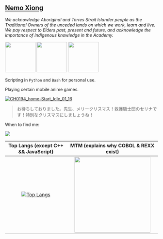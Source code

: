 <!--### Hi there 👋

**xiongnemo/xiongnemo** is a ✨ _special_ ✨ repository because its `README.md` (this file) appears on your GitHub profile.

Here are some ideas to get you started:

- 🔭 I’m currently working on ...
- 🌱 I’m currently learning ...
- 👯 I’m looking to collaborate on ...
- 🤔 I’m looking for help with ...
- 💬 Ask me about ...
- 📫 How to reach me: ...
- 😄 Pronouns: ...
- ⚡ Fun fact: ...
-->

## [Nemo Xiong](https://github.com/xiongnemo)

*We acknowledge Aboriginal and Torres Strait Islander people as the Traditional Owners of the unceded lands on which we work, learn and live. We pay respect to Elders past, present and future, and acknowledge the importance of Indigenous knowledge in the Academy.*

<img src="https://github.com/xiongnemo/xiongnemo/assets/38759782/f1431a2a-1e8a-4751-88b6-5dc5066c4594" width="100">
<img src="https://github.com/xiongnemo/xiongnemo/assets/38759782/a902d745-94f4-4d82-a587-bb3e34c2b052" width="100">
<img src="https://github.com/xiongnemo/xiongnemo/assets/38759782/4a3144d8-72c8-4f61-87fb-a282fefd09c5" width="100">

Scripting in `Python` and `Bash` for personal use.

Playing certain mobile anime games.

[![CH0194_home-Start_Idle_01_16](https://user-images.githubusercontent.com/38759782/233515332-690d1e28-61c6-40e6-ad4f-328528e09a45.png)](https://bluearchive.fandom.com/wiki/Sumi_Serina_(Christmas_ver.))

> お待ちしておりました。先生、メリークリスマス！救護騎士団のセリナです！特別なクリスマスにしましょうね！

When to find me:

[![](https://github-profile-summary-cards.vercel.app/api/cards/productive-time?username=xiongnemo&utcOffset=10)](https://github.com/xiongnemo/)

|Top Langs (except C++ && JavaScript)|MTM (explains why COBOL & REXX exist)|
| :-: | :-: |
|[![Top Langs](https://github-readme-stats-git-masterrstaa-rickstaa.vercel.app/api/top-langs/?username=xiongnemo&langs_count=20&layout=compact&hide=c%2B%2B,html,css,javascript)](https://github.com/xiongnemo/)|[<img src="https://images.youracclaim.com/images/0f804e77-5da0-40b2-b343-f6ea58c48f9d/MTM_Level_3.png" width="250" height="250" />](https://www.youracclaim.com/badges/54e69a9b-d4f6-43b3-be45-eb9d94bc6673)|


